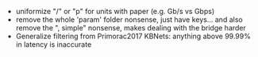 - uniformize "/" or "p" for units with paper (e.g. Gb/s vs Gbps)
- remove the whole 'param' folder nonsense, just have keys... and also remove the ", simple" nonsense, makes dealing with the bridge harder
- Generalize filtering from Primorac2017 KBNets: anything above 99.99% in latency is inaccurate
